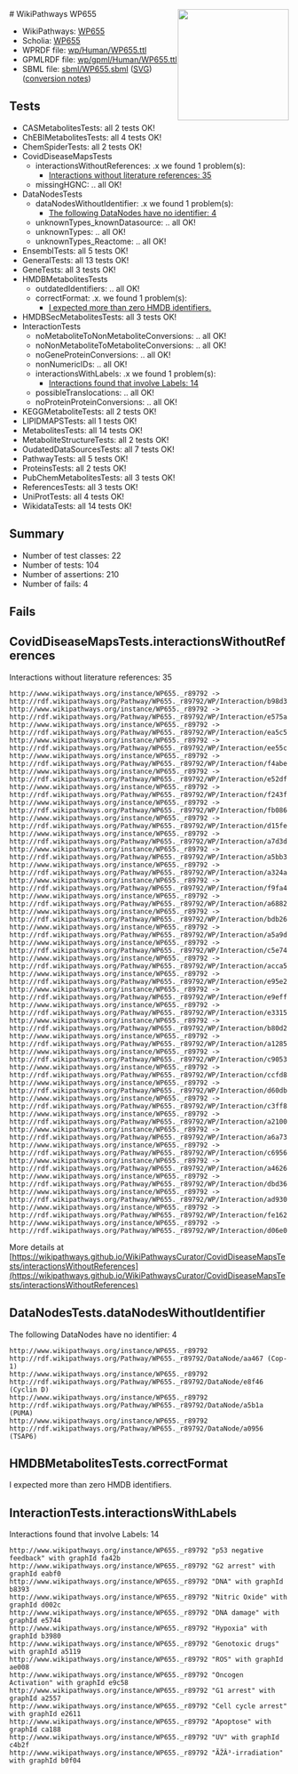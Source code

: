 <img style="float: right; width: 200px" src="../logo.png" />
# WikiPathways WP655

* WikiPathways: [WP655](https://identifiers.org/wikipathways:WP655)
* Scholia: [WP655](https://scholia.toolforge.org/wikipathways/WP655)
* WPRDF file: [wp/Human/WP655.ttl](../wp/Human/WP655.ttl)
* GPMLRDF file: [wp/gpml/Human/WP655.ttl](../wp/gpml/Human/WP655.ttl)
* SBML file: [sbml/WP655.sbml](../sbml/WP655.sbml) ([SVG](../sbml/WP655.svg)) ([conversion notes](../sbml/WP655.txt))

## Tests
* CASMetabolitesTests: all 2 tests OK!
* ChEBIMetabolitesTests: all 4 tests OK!
* ChemSpiderTests: all 2 tests OK!
* CovidDiseaseMapsTests
    * interactionsWithoutReferences: .x we found 1 problem(s):
        * [Interactions without literature references: 35](#9701cd24)
    * missingHGNC: .. all OK!
* DataNodesTests
    * dataNodesWithoutIdentifier: .x we found 1 problem(s):
        * [The following DataNodes have no identifier: 4](#d2d32fa3)
    * unknownTypes_knownDatasource: .. all OK!
    * unknownTypes: .. all OK!
    * unknownTypes_Reactome: .. all OK!
* EnsemblTests: all 5 tests OK!
* GeneralTests: all 13 tests OK!
* GeneTests: all 3 tests OK!
* HMDBMetabolitesTests
    * outdatedIdentifiers: .. all OK!
    * correctFormat: .x. we found 1 problem(s):
        * [I expected more than zero HMDB identifiers.](#ad154c1e)
* HMDBSecMetabolitesTests: all 3 tests OK!
* InteractionTests
    * noMetaboliteToNonMetaboliteConversions: .. all OK!
    * noNonMetaboliteToMetaboliteConversions: .. all OK!
    * noGeneProteinConversions: .. all OK!
    * nonNumericIDs: .. all OK!
    * interactionsWithLabels: .x we found 1 problem(s):
        * [Interactions found that involve Labels: 14](#fe97a8bc)
    * possibleTranslocations: .. all OK!
    * noProteinProteinConversions: .. all OK!
* KEGGMetaboliteTests: all 2 tests OK!
* LIPIDMAPSTests: all 1 tests OK!
* MetabolitesTests: all 14 tests OK!
* MetaboliteStructureTests: all 2 tests OK!
* OudatedDataSourcesTests: all 7 tests OK!
* PathwayTests: all 5 tests OK!
* ProteinsTests: all 2 tests OK!
* PubChemMetabolitesTests: all 3 tests OK!
* ReferencesTests: all 3 tests OK!
* UniProtTests: all 4 tests OK!
* WikidataTests: all 14 tests OK!


## Summary

* Number of test classes: 22
* Number of tests: 104
* Number of assertions: 210
* Number of fails: 4

## Fails

<a name="9701cd24" />

## CovidDiseaseMapsTests.interactionsWithoutReferences

Interactions without literature references: 35
```
http://www.wikipathways.org/instance/WP655._r89792 -> http://rdf.wikipathways.org/Pathway/WP655._r89792/WP/Interaction/b98d3
http://www.wikipathways.org/instance/WP655._r89792 -> http://rdf.wikipathways.org/Pathway/WP655._r89792/WP/Interaction/e575a
http://www.wikipathways.org/instance/WP655._r89792 -> http://rdf.wikipathways.org/Pathway/WP655._r89792/WP/Interaction/ea5c5
http://www.wikipathways.org/instance/WP655._r89792 -> http://rdf.wikipathways.org/Pathway/WP655._r89792/WP/Interaction/ee55c
http://www.wikipathways.org/instance/WP655._r89792 -> http://rdf.wikipathways.org/Pathway/WP655._r89792/WP/Interaction/f4abe
http://www.wikipathways.org/instance/WP655._r89792 -> http://rdf.wikipathways.org/Pathway/WP655._r89792/WP/Interaction/e52df
http://www.wikipathways.org/instance/WP655._r89792 -> http://rdf.wikipathways.org/Pathway/WP655._r89792/WP/Interaction/f243f
http://www.wikipathways.org/instance/WP655._r89792 -> http://rdf.wikipathways.org/Pathway/WP655._r89792/WP/Interaction/fb086
http://www.wikipathways.org/instance/WP655._r89792 -> http://rdf.wikipathways.org/Pathway/WP655._r89792/WP/Interaction/d15fe
http://www.wikipathways.org/instance/WP655._r89792 -> http://rdf.wikipathways.org/Pathway/WP655._r89792/WP/Interaction/a7d3d
http://www.wikipathways.org/instance/WP655._r89792 -> http://rdf.wikipathways.org/Pathway/WP655._r89792/WP/Interaction/a5bb3
http://www.wikipathways.org/instance/WP655._r89792 -> http://rdf.wikipathways.org/Pathway/WP655._r89792/WP/Interaction/a324a
http://www.wikipathways.org/instance/WP655._r89792 -> http://rdf.wikipathways.org/Pathway/WP655._r89792/WP/Interaction/f9fa4
http://www.wikipathways.org/instance/WP655._r89792 -> http://rdf.wikipathways.org/Pathway/WP655._r89792/WP/Interaction/a6882
http://www.wikipathways.org/instance/WP655._r89792 -> http://rdf.wikipathways.org/Pathway/WP655._r89792/WP/Interaction/bdb26
http://www.wikipathways.org/instance/WP655._r89792 -> http://rdf.wikipathways.org/Pathway/WP655._r89792/WP/Interaction/a5a9d
http://www.wikipathways.org/instance/WP655._r89792 -> http://rdf.wikipathways.org/Pathway/WP655._r89792/WP/Interaction/c5e74
http://www.wikipathways.org/instance/WP655._r89792 -> http://rdf.wikipathways.org/Pathway/WP655._r89792/WP/Interaction/acca5
http://www.wikipathways.org/instance/WP655._r89792 -> http://rdf.wikipathways.org/Pathway/WP655._r89792/WP/Interaction/e95e2
http://www.wikipathways.org/instance/WP655._r89792 -> http://rdf.wikipathways.org/Pathway/WP655._r89792/WP/Interaction/e9eff
http://www.wikipathways.org/instance/WP655._r89792 -> http://rdf.wikipathways.org/Pathway/WP655._r89792/WP/Interaction/e3315
http://www.wikipathways.org/instance/WP655._r89792 -> http://rdf.wikipathways.org/Pathway/WP655._r89792/WP/Interaction/b80d2
http://www.wikipathways.org/instance/WP655._r89792 -> http://rdf.wikipathways.org/Pathway/WP655._r89792/WP/Interaction/a1285
http://www.wikipathways.org/instance/WP655._r89792 -> http://rdf.wikipathways.org/Pathway/WP655._r89792/WP/Interaction/c9053
http://www.wikipathways.org/instance/WP655._r89792 -> http://rdf.wikipathways.org/Pathway/WP655._r89792/WP/Interaction/ccfd8
http://www.wikipathways.org/instance/WP655._r89792 -> http://rdf.wikipathways.org/Pathway/WP655._r89792/WP/Interaction/d60db
http://www.wikipathways.org/instance/WP655._r89792 -> http://rdf.wikipathways.org/Pathway/WP655._r89792/WP/Interaction/c3ff8
http://www.wikipathways.org/instance/WP655._r89792 -> http://rdf.wikipathways.org/Pathway/WP655._r89792/WP/Interaction/a2100
http://www.wikipathways.org/instance/WP655._r89792 -> http://rdf.wikipathways.org/Pathway/WP655._r89792/WP/Interaction/a6a73
http://www.wikipathways.org/instance/WP655._r89792 -> http://rdf.wikipathways.org/Pathway/WP655._r89792/WP/Interaction/c6956
http://www.wikipathways.org/instance/WP655._r89792 -> http://rdf.wikipathways.org/Pathway/WP655._r89792/WP/Interaction/a4626
http://www.wikipathways.org/instance/WP655._r89792 -> http://rdf.wikipathways.org/Pathway/WP655._r89792/WP/Interaction/dbd36
http://www.wikipathways.org/instance/WP655._r89792 -> http://rdf.wikipathways.org/Pathway/WP655._r89792/WP/Interaction/ad930
http://www.wikipathways.org/instance/WP655._r89792 -> http://rdf.wikipathways.org/Pathway/WP655._r89792/WP/Interaction/fe162
http://www.wikipathways.org/instance/WP655._r89792 -> http://rdf.wikipathways.org/Pathway/WP655._r89792/WP/Interaction/d06e0
```

More details at [https://wikipathways.github.io/WikiPathwaysCurator/CovidDiseaseMapsTests/interactionsWithoutReferences](https://wikipathways.github.io/WikiPathwaysCurator/CovidDiseaseMapsTests/interactionsWithoutReferences)

<a name="d2d32fa3" />

## DataNodesTests.dataNodesWithoutIdentifier

The following DataNodes have no identifier: 4
```
http://www.wikipathways.org/instance/WP655._r89792 http://rdf.wikipathways.org/Pathway/WP655._r89792/DataNode/aa467 (Cop-1)
http://www.wikipathways.org/instance/WP655._r89792 http://rdf.wikipathways.org/Pathway/WP655._r89792/DataNode/e8f46 (Cyclin D)
http://www.wikipathways.org/instance/WP655._r89792 http://rdf.wikipathways.org/Pathway/WP655._r89792/DataNode/a5b1a (PUMA)
http://www.wikipathways.org/instance/WP655._r89792 http://rdf.wikipathways.org/Pathway/WP655._r89792/DataNode/a0956 (TSAP6)
```

<a name="ad154c1e" />

## HMDBMetabolitesTests.correctFormat

I expected more than zero HMDB identifiers.
<a name="fe97a8bc" />

## InteractionTests.interactionsWithLabels

Interactions found that involve Labels: 14
```
http://www.wikipathways.org/instance/WP655._r89792 "p53 negative feedback" with graphId fa42b
http://www.wikipathways.org/instance/WP655._r89792 "G2 arrest" with graphId eabf0
http://www.wikipathways.org/instance/WP655._r89792 "DNA" with graphId b8393
http://www.wikipathways.org/instance/WP655._r89792 "Nitric Oxide" with graphId d002c
http://www.wikipathways.org/instance/WP655._r89792 "DNA damage" with graphId e5744
http://www.wikipathways.org/instance/WP655._r89792 "Hypoxia" with graphId b3980
http://www.wikipathways.org/instance/WP655._r89792 "Genotoxic drugs" with graphId a5119
http://www.wikipathways.org/instance/WP655._r89792 "ROS" with graphId ae008
http://www.wikipathways.org/instance/WP655._r89792 "Oncogen Activation" with graphId e9c58
http://www.wikipathways.org/instance/WP655._r89792 "G1 arrest" with graphId a2557
http://www.wikipathways.org/instance/WP655._r89792 "Cell cycle arrest" with graphId e2611
http://www.wikipathways.org/instance/WP655._r89792 "Apoptose" with graphId ca188
http://www.wikipathways.org/instance/WP655._r89792 "UV" with graphId c4b2f
http://www.wikipathways.org/instance/WP655._r89792 "ÃŽÂ³-irradiation" with graphId b0f04
```

